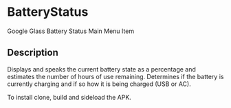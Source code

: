 # BatteryStatus 

Google Glass Battery Status Main Menu Item

## Description

Displays and speaks the current battery state as a percentage and estimates the number of hours of use remaining. Determines if the battery is currently charging and if so how it is being charged (USB or AC).

To install clone, build and sideload the APK.